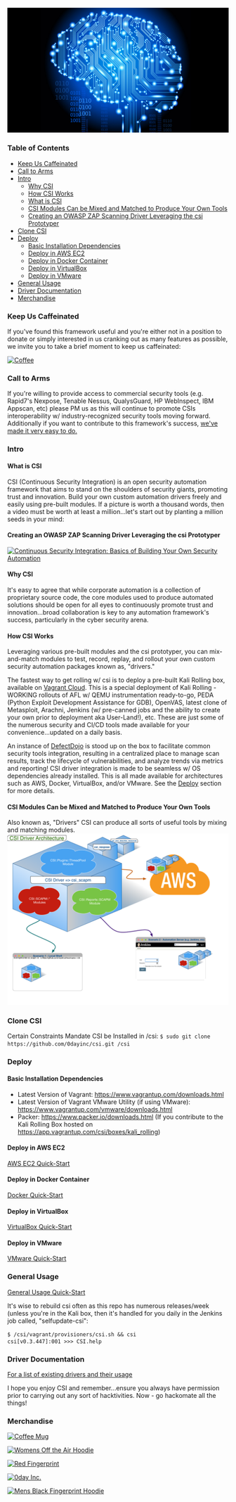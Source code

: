 ![CSI](https://github.com/0dayinc/csi/blob/master/documentation/virtualbox-gui_wallpaper.jpg)

### **Table of Contents** ###
- [Keep Us Caffeinated](#keep-us-caffeinated)
- [Call to Arms](#call-to-arms)
- [Intro](#intro)
  * [Why CSI](#why-csi)
  * [How CSI Works](#how-csi-works)
  * [What is CSI](#what-is-csi)
  * [CSI Modules Can be Mixed and Matched to Produce Your Own Tools](#csi-modules-can-be-mixed-and-matched-to-produce-your-own-tools)
  * [Creating an OWASP ZAP Scanning Driver Leveraging the csi Prototyper](#creating-an-owasp-zap-scanning-driver-leveraging-the-csi-prototyper)
- [Clone CSI](#clone-csi)
- [Deploy](#deploy)
  * [Basic Installation Dependencies](#basic-installation-dependencies)
  * [Deploy in AWS EC2](#deploy-in-aws-ec2)
  * [Deploy in Docker Container](#deploy-in-docker-container)
  * [Deploy in VirtualBox](#deploy-in-virtualbox)
  * [Deploy in VMware](#deploy-in-vmware)
- [General Usage](#general-usage)
- [Driver Documentation](#driver-documentation)
- [Merchandise](#merchandise)


### **Keep Us Caffeinated** ###
If you've found this framework useful and you're either not in a position to donate or simply interested in us cranking out as many features as possible, we invite you to take a brief moment to keep us caffeinated:

[![Coffee](https://www.buymeacoffee.com/assets/img/custom_images/orange_img.png)](https://buymeacoff.ee/0dayinc)

### **Call to Arms** ###
If you're willing to provide access to commercial security tools (e.g. Rapid7's Nexpose, Tenable Nessus, QualysGuard, HP WebInspect, IBM Appscan, etc) please PM us as this will continue to promote CSIs interoperability w/ industry-recognized security tools moving forward.  Additionally if you want to contribute to this framework's success, [we've made it very easy to do.](https://cash.me/$fundcsi)


### **Intro** ###
#### **What is CSI** ####
CSI (Continuous Security Integration) is an open security automation framework that aims to stand on the shoulders of security giants, promoting trust and innovation.  Build your own custom automation drivers freely and easily using pre-built modules.  If a picture is worth a thousand words, then a video must be worth at least a million...let's start out by planting a million seeds in your mind:

#### **Creating an OWASP ZAP Scanning Driver Leveraging the csi Prototyper** ####
[![Continuous Security Integration: Basics of Building Your Own Security Automation ](https://i.ytimg.com/vi/MLSqd5F-Bjw/0.jpg)](https://youtu.be/MLSqd5F-Bjw)

#### **Why CSI** ####
It's easy to agree that while corporate automation is a collection of proprietary source code, the core modules used to produce automated solutions should be open for all eyes to continuously promote trust and innovation...broad collaboration is key to any automation framework's success, particularly in the cyber security arena.  

#### **How CSI Works** ####
Leveraging various pre-built modules and the csi prototyper, you can mix-and-match modules to test, record, replay, and rollout your own custom security automation packages known as, "drivers."  

The fastest way to get rolling w/ csi is to deploy a pre-built Kali Rolling box, available on [Vagrant Cloud](https://app.vagrantup.com/csi/boxes/kali_rolling).  This is a special deployment of Kali Rolling - WORKING rollouts of AFL w/ QEMU instrumentation ready-to-go, PEDA (Python Exploit Development Assistance for GDB), OpenVAS, latest clone of Metasploit, Arachni, Jenkins (w/ pre-canned jobs and the ability to create your own prior to deployment aka User-Land!), etc.  These are just some of the numerous security and CI/CD tools made available for your convenience...updated on a daily basis.  

An instance of [DefectDojo](http://defectdojo.readthedocs.io/en/latest/) is stood up on the box to facilitate common security tools integration, resulting in a centralized place to manage scan results, track the lifecycle of vulnerabilities, and analyze trends via metrics and reporting!  CSI driver integration is made to be seamless w/ OS dependencies already installed.  This is all made available for architectures such as AWS, Docker, VirtualBox, and/or VMware.  See the [Deploy](#deploy) section for more details.

#### **CSI Modules Can be Mixed and Matched to Produce Your Own Tools** ####
Also known as, "Drivers" CSI can produce all sorts of useful tools by mixing and matching modules.
![CSI](https://github.com/0dayinc/csi/blob/master/documentation/CSI_Driver_Arch.png)



### **Clone CSI** ###
Certain Constraints Mandate CSI be Installed in /csi:
 `$ sudo git clone https://github.com/0dayinc/csi.git /csi`



### **Deploy** ###
#### **Basic Installation Dependencies** ###
- Latest Version of Vagrant: https://www.vagrantup.com/downloads.html
- Latest Version of Vagrant VMware Utility (if using VMware): https://www.vagrantup.com/vmware/downloads.html
- Packer: https://www.packer.io/downloads.html (If you contribute to the Kali Rolling Box hosted on https://app.vagrantup.com/csi/boxes/kali_rolling)

#### **Deploy in AWS EC2** ####
[AWS EC2 Quick-Start](https://github.com/0dayinc/csi/wiki/Deploy-CSI-in-AWS-EC2-on-Top-of-Kali-Rolling)



#### **Deploy in Docker Container** ####
[Docker Quick-Start](https://github.com/0dayinc/csi/wiki/Deploy-CSI-in-Docker-Container)


#### **Deploy in VirtualBox** ####
[VirtualBox Quick-Start](https://github.com/0dayinc/csi/wiki/Deploy-CSI-in-VirtualBox-on-Top-of-Kali-Rolling)
  

#### **Deploy in VMware** ####
[VMware Quick-Start](https://github.com/0dayinc/csi/wiki/Deploy-CSI-in-VMware-on-Top-of-Kali-Rolling)



### **General Usage** ###
[General Usage Quick-Start](https://github.com/0dayinc/csi/wiki/General-CSI-Usage)

It's wise to rebuild csi often as this repo has numerous releases/week (unless you're in the Kali box, then it's handled for you daily in the Jenkins job called, "selfupdate-csi":
  ```
  $ /csi/vagrant/provisioners/csi.sh && csi
  csi[v0.3.447]:001 >>> CSI.help
  ```


### **Driver Documentation** ###
[For a list of existing drivers and their usage](https://github.com/0dayinc/csi/wiki/CSI-Driver-Documentation)



I hope you enjoy CSI and remember...ensure you always have permission prior to carrying out any sort of hacktivities.  Now - go hackomate all the things!

### **Merchandise** ###

[![Coffee Mug](https://image.spreadshirtmedia.com/image-server/v1/products/T949A2PA1998PT25X7Y0D1020472684FS8982/views/3,width=650,height=650,appearanceId=2,backgroundColor=f6f6f6,crop=detail,modelId=1333,version=1546851285/https0dayinccom.jpg)](https://shop.spreadshirt.com/0day/redfingerprint-A5c3e49cd1cbf3a0b9596ae58?productType=949&appearance=2&size=29)

[![Womens Off the Air Hoodie](https://image.spreadshirtmedia.com/image-server/v1/products/T444A2PA801PT17X165Y17D1020472921FS3041/views/1,width=650,height=650,appearanceId=2,backgroundColor=f6f6f6/off-the-air.jpg)](https://shop.spreadshirt.com/0day/offtheair-A5c3e4bfc1cbf3a0b9597aca9?productType=444&appearance=2)

[![Red Fingerprint](https://image.spreadshirtmedia.com/image-server/v1/products/T803A2PA1648PT26X47Y0D1020472684FS6537/views/1,width=650,height=650,appearanceId=2/https0dayinccom.jpg)](https://shop.spreadshirt.com/0day/redfingerprint-A5c3e49cd1cbf3a0b9596ae58?productType=803&appearance=2&size=29)

[![0day Inc.](https://image.spreadshirtmedia.com/image-server/v1/products/T951A70PA3076PT17X0Y73D1020472680FS8515/views/1,width=650,height=650,appearanceId=70/https0dayinccom.jpg)](https://shop.spreadshirt.com/0day/0dayinc-A5c3e498cf937643162a01b5f?productType=951&appearance=70)

[![Mens Black Fingerprint Hoodie](https://image.spreadshirtmedia.com/image-server/v1/products/T111A2PA3208PT17X169Y51D1020472728FS6268/views/1,width=650,height=650,appearanceId=2/https0dayinccom.jpg)](https://shop.spreadshirt.com/0day/blackfingerprint-A5c3e49db1cbf3a0b9596b4d0?productType=111&appearance=2)
